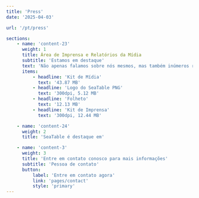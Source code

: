 ```yaml
---
title: 'Press'
date: '2025-04-03'

url: '/pt/press'

sections:
    - name: 'content-23'
      weight: 1
      title: Área de Imprensa e Relatórios da Mídia
      subtitle: 'Estamos em destaque'
      text: 'Não apenas falamos sobre nós mesmos, mas também inúmeros relatórios da mídia o fazem. Você pode encontrá-los todos aqui na nossa área de imprensa. Gostaria de escrever sobre nós também? Fique à vontade! [Entre em contato conosco]({{< relref "pages/contact" >}}) para mais informações.'
      items:
          - headline: 'Kit de Mídia'
            text: '43.87 MB'
          - headline: 'Logo do SeaTable PNG'
            text: '300dpi, 5.12 MB'
          - headline: 'Folheto'
            text: '12.13 MB'
          - headline: 'Kit de Imprensa'
            text: '300dpi, 12.44 MB'

    - name: 'content-24'
      weight: 2
      title: 'SeaTable é destaque em'

    - name: 'content-3'
      weight: 3
      title: 'Entre em contato conosco para mais informações'
      subtitle: 'Pessoa de contato'
      button:
          label: 'Entre em contato agora'
          link: 'pages/contact'
          style: 'primary'
---
```

